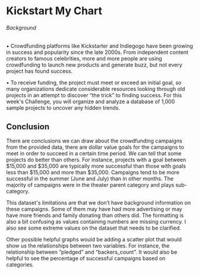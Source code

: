 # Kickstart My Chart

###### Background
•	Crowdfunding platforms like Kickstarter and Indiegogo have been growing in success and popularity since the late 2000s. From independent content creators to famous celebrities, more and more people are using crowdfunding to launch new products and generate buzz, but not every project has found success.

•	To receive funding, the project must meet or exceed an initial goal, so many organizations dedicate considerable resources looking through old projects in an attempt to discover “the trick” to finding success. For this week's Challenge, you will organize and analyze a database of 1,000 sample projects to uncover any hidden trends.

## Conclusion

There are conclusions we can draw about the crowdfunding campaigns from the provided data, there are dollar value goals for the campaigns to meet in order to succeed in a certain time period. We can tell that some projects do better than others. For instance, projects with a goal between $15,000 and $35,000 are typically more successful than those with goals less than $15,000 and more than $35,000. Campaigns tend to be more successful in the summer (June and July) than in other months. The majority of campaigns were in the theater parent category and plays sub-category. 

This dataset's limitations are that we don’t have background information on these campaigns. Some of them may have had more advertising or may have more friends and family donating than others did. The formatting is also a bit confusing as values containing numbers are missing currency. I also see some extreme values on the dataset that needs to be clarified. 

Other possible helpful graphs would be adding a scatter plot that would show us the relationships between two variables. For instance, the relationship between “pledged” and “backers_count”. It would also be helpful to see the percentage of successful campaigns based on categories.
